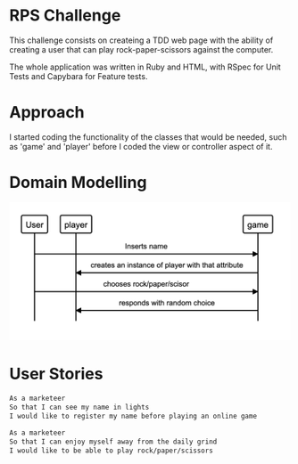 # RPS Challenge

This challenge consists on createing a TDD web page with the ability of creating a user that can play rock-paper-scissors against the computer.

The whole application was written in Ruby and HTML, with RSpec for Unit Tests and Capybara for Feature tests.

# Approach

I started coding the functionality of the classes that would be needed, such as 'game' and 'player' before I coded the view or controller aspect of it.

# Domain Modelling

![Sequence Diagram](https://raw.githubusercontent.com/frodri13/rps-challenge/master/img/rps-diagram.png)

# User Stories

```
As a marketeer
So that I can see my name in lights
I would like to register my name before playing an online game
```

```
As a marketeer
So that I can enjoy myself away from the daily grind
I would like to be able to play rock/paper/scissors
```

#
